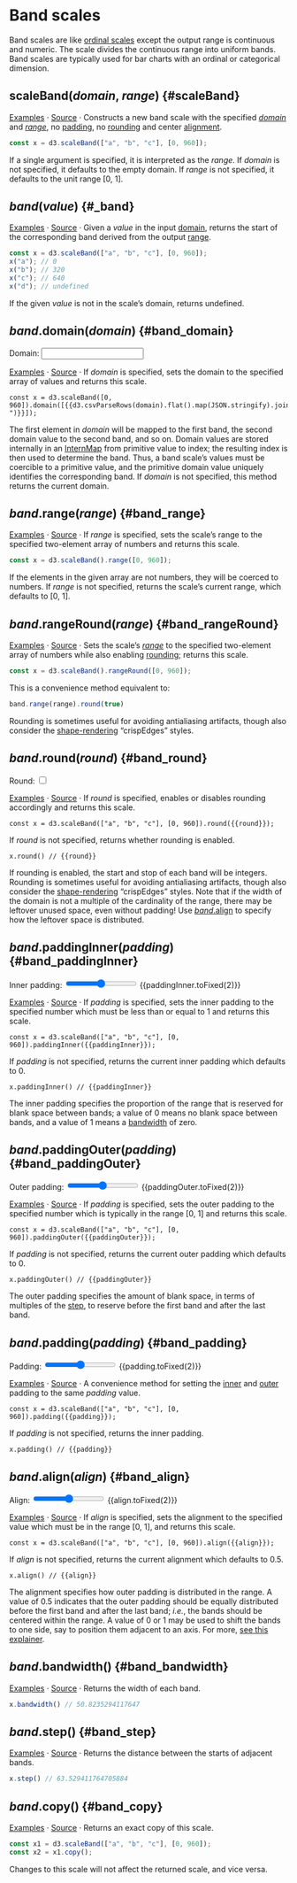<script setup>

import * as Plot from "@observablehq/plot";
import * as d3 from "d3";
import {ref} from "vue";
import PlotRender from "../../components/PlotRender.js";

const domain = ref("a,b,c,d,e,f");
const padding = ref(0.1);
const paddingOuter = ref(0.1);
const paddingInner = ref(0.1);
const align = ref(0.5);
const round = ref(false);

</script>

# Band scales

Band scales are like [ordinal scales](./ordinal.md) except the output range is continuous and numeric. The scale divides the continuous range into uniform bands. Band scales are typically used for bar charts with an ordinal or categorical dimension.

## scaleBand(*domain*, *range*) {#scaleBand}

[Examples](https://observablehq.com/@d3/d3-scaleband) · [Source](https://github.com/d3/d3-scale/blob/main/src/band.js) · Constructs a new band scale with the specified [*domain*](#band_domain) and [*range*](#band_range), no [padding](#band_padding), no [rounding](#band_round) and center [alignment](#band_align).

```js
const x = d3.scaleBand(["a", "b", "c"], [0, 960]);
```

If a single argument is specified, it is interpreted as the *range*. If *domain* is not specified, it defaults to the empty domain. If *range* is not specified, it defaults to the unit range [0, 1].

## *band*(*value*) {#_band}

[Examples](https://observablehq.com/@d3/d3-scaleband) · [Source](https://github.com/d3/d3-scale/blob/main/src/band.js) · Given a *value* in the input [domain](#band_domain), returns the start of the corresponding band derived from the output [range](#band_range).

```js
const x = d3.scaleBand(["a", "b", "c"], [0, 960]);
x("a"); // 0
x("b"); // 320
x("c"); // 640
x("d"); // undefined
```

If the given *value* is not in the scale’s domain, returns undefined.

## *band*.domain(*domain*) {#band_domain}

<p>
  <label class="label-input">
    Domain:
    <input type="text" v-model="domain">
  </label>
</p>

<PlotRender :options='{
  grid: true,
  marginTop: 0.5,
  x: {
    padding: 0.1,
    domain: d3.csvParseRows(domain).flat()
  },
  marks: [
    Plot.frame({strokeOpacity: 0.3}),
    Plot.cell(d3.csvParseRows(domain).flat(), {x: Plot.identity, stroke: "currentColor"})
  ]
}' />

[Examples](https://observablehq.com/@d3/d3-scaleband) · [Source](https://github.com/d3/d3-scale/blob/main/src/band.js) · If *domain* is specified, sets the domain to the specified array of values and returns this scale.

```js-vue
const x = d3.scaleBand([0, 960]).domain([{{d3.csvParseRows(domain).flat().map(JSON.stringify).join(", ")}}]);
```

The first element in *domain* will be mapped to the first band, the second domain value to the second band, and so on. Domain values are stored internally in an [InternMap](../d3-array/intern.md) from primitive value to index; the resulting index is then used to determine the band. Thus, a band scale’s values must be coercible to a primitive value, and the primitive domain value uniquely identifies the corresponding band. If *domain* is not specified, this method returns the current domain.

## *band*.range(*range*) {#band_range}

[Examples](https://observablehq.com/@d3/d3-scaleband) · [Source](https://github.com/d3/d3-scale/blob/main/src/band.js) · If *range* is specified, sets the scale’s range to the specified two-element array of numbers and returns this scale.

```js
const x = d3.scaleBand().range([0, 960]);
```

If the elements in the given array are not numbers, they will be coerced to numbers. If *range* is not specified, returns the scale’s current range, which defaults to [0, 1].

## *band*.rangeRound(*range*) {#band_rangeRound}

[Examples](https://observablehq.com/@d3/d3-scaleband) · [Source](https://github.com/d3/d3-scale/blob/main/src/band.js) · Sets the scale’s [*range*](#band_range) to the specified two-element array of numbers while also enabling [rounding](#band_round); returns this scale.

```js
const x = d3.scaleBand().rangeRound([0, 960]);
```

This is a convenience method equivalent to:

```js
band.range(range).round(true)
```

Rounding is sometimes useful for avoiding antialiasing artifacts, though also consider the [shape-rendering](https://developer.mozilla.org/en-US/docs/Web/SVG/Attribute/shape-rendering) “crispEdges” styles.

## *band*.round(*round*) {#band_round}

<p>
  <label class="label-input">
    Round:
    <input type="checkbox" v-model="round">
  </label>
</p>

<PlotRender :options='{
  grid: true,
  marginTop: 0.5,
  x: {
    padding: 0.2,
    round
  },
  marks: [
    Plot.frame({strokeOpacity: 0.3}),
    Plot.cell("abcdefghij", {x: Plot.identity, stroke: "currentColor"})
  ]
}' />

[Examples](https://observablehq.com/@d3/d3-scaleband) · [Source](https://github.com/d3/d3-scale/blob/main/src/band.js) · If *round* is specified, enables or disables rounding accordingly and returns this scale.

```js-vue
const x = d3.scaleBand(["a", "b", "c"], [0, 960]).round({{round}});
```

If *round* is not specified, returns whether rounding is enabled.

```js-vue
x.round() // {{round}}
```

If rounding is enabled, the start and stop of each band will be integers. Rounding is sometimes useful for avoiding antialiasing artifacts, though also consider the [shape-rendering](https://developer.mozilla.org/en-US/docs/Web/SVG/Attribute/shape-rendering) “crispEdges” styles. Note that if the width of the domain is not a multiple of the cardinality of the range, there may be leftover unused space, even without padding! Use [*band*.align](#band_align) to specify how the leftover space is distributed.

## *band*.paddingInner(*padding*) {#band_paddingInner}

<p>
  <label class="label-input">
    <span>Inner padding:</span>
    <input type="range" v-model.number="paddingInner" min="0" max="1" step="0.01">
    <span style="font-variant-numeric: tabular-nums;">{{paddingInner.toFixed(2)}}</span>
  </label>
</p>

<PlotRender :options='{
  grid: true,
  marginTop: 0.5,
  x: {
    paddingInner,
    round: false
  },
  marks: [
    Plot.frame({strokeOpacity: 0.3}),
    Plot.cell("abcdefghij", {x: Plot.identity, stroke: "currentColor"})
  ]
}' />

[Examples](https://observablehq.com/@d3/d3-scaleband) · [Source](https://github.com/d3/d3-scale/blob/main/src/band.js) · If *padding* is specified, sets the inner padding to the specified number which must be less than or equal to 1 and returns this scale.

```js-vue
const x = d3.scaleBand(["a", "b", "c"], [0, 960]).paddingInner({{paddingInner}});
```

If *padding* is not specified, returns the current inner padding which defaults to 0.

```js-vue
x.paddingInner() // {{paddingInner}}
```

The inner padding specifies the proportion of the range that is reserved for blank space between bands; a value of 0 means no blank space between bands, and a value of 1 means a [bandwidth](#band_bandwidth) of zero.

## *band*.paddingOuter(*padding*) {#band_paddingOuter}

<p>
  <label class="label-input">
    <span>Outer padding:</span>
    <input type="range" v-model.number="paddingOuter" min="0" max="1" step="0.01">
    <span style="font-variant-numeric: tabular-nums;">{{paddingOuter.toFixed(2)}}</span>
  </label>
</p>

<PlotRender :options='{
  grid: true,
  marginTop: 0.5,
  x: {
    paddingOuter,
    round: false
  },
  marks: [
    Plot.frame({strokeOpacity: 0.3}),
    Plot.cell("abcdefghij", {x: Plot.identity, stroke: "currentColor"})
  ]
}' />

[Examples](https://observablehq.com/@d3/d3-scaleband) · [Source](https://github.com/d3/d3-scale/blob/main/src/band.js) · If *padding* is specified, sets the outer padding to the specified number which is typically in the range [0, 1] and returns this scale.

```js-vue
const x = d3.scaleBand(["a", "b", "c"], [0, 960]).paddingOuter({{paddingOuter}});
```

If *padding* is not specified, returns the current outer padding which defaults to 0.

```js-vue
x.paddingOuter() // {{paddingOuter}}
```

The outer padding specifies the amount of blank space, in terms of multiples of the [step](#band_step), to reserve before the first band and after the last band.

## *band*.padding(*padding*) {#band_padding}

<p>
  <label class="label-input">
    <span>Padding:</span>
    <input type="range" v-model.number="padding" min="0" max="1" step="0.01">
    <span style="font-variant-numeric: tabular-nums;">{{padding.toFixed(2)}}</span>
  </label>
</p>

<PlotRender :options='{
  grid: true,
  marginTop: 0.5,
  x: {
    padding,
    round: false
  },
  marks: [
    Plot.frame({strokeOpacity: 0.3}),
    Plot.cell("abcdefghij", {x: Plot.identity, stroke: "currentColor"})
  ]
}' />

[Examples](https://observablehq.com/@d3/d3-scaleband) · [Source](https://github.com/d3/d3-scale/blob/main/src/band.js) · A convenience method for setting the [inner](#band_paddingInner) and [outer](#band_paddingOuter) padding to the same *padding* value.

```js-vue
const x = d3.scaleBand(["a", "b", "c"], [0, 960]).padding({{padding}});
```

If *padding* is not specified, returns the inner padding.

```js-vue
x.padding() // {{padding}}
```

## *band*.align(*align*) {#band_align}

<p>
  <label class="label-input">
    <span>Align:</span>
    <input type="range" v-model.number="align" min="0" max="1" step="0.01">
    <span style="font-variant-numeric: tabular-nums;">{{align.toFixed(2)}}</span>
  </label>
</p>

<PlotRender :options='{
  grid: true,
  marginTop: 0.5,
  x: {
    padding: 0.2,
    align,
    round: false
  },
  marks: [
    Plot.frame({strokeOpacity: 0.3}),
    Plot.cell("abcdefghij", {x: Plot.identity, stroke: "currentColor"})
  ]
}' />

[Examples](https://observablehq.com/@d3/d3-scaleband) · [Source](https://github.com/d3/d3-scale/blob/main/src/band.js) · If *align* is specified, sets the alignment to the specified value which must be in the range [0, 1], and returns this scale.

```js-vue
const x = d3.scaleBand(["a", "b", "c"], [0, 960]).align({{align}});
```

If *align* is not specified, returns the current alignment which defaults to 0.5.

```js-vue
x.align() // {{align}}
```

The alignment specifies how outer padding is distributed in the range. A value of 0.5 indicates that the outer padding should be equally distributed before the first band and after the last band; *i.e.*, the bands should be centered within the range. A value of 0 or 1 may be used to shift the bands to one side, say to position them adjacent to an axis. For more, [see this explainer](https://observablehq.com/@d3/band-align).

## *band*.bandwidth() {#band_bandwidth}

<PlotRender :options='{
  grid: true,
  marginTop: 10.5,
  x: {
    padding: 0.2,
    round: false
  },
  marks: [
    Plot.frame({strokeOpacity: 0.3}),
    Plot.cell("abcdefghij", {x: Plot.identity, stroke: "currentColor"}),
    Plot.dotX(["a"], {stroke: "var(--vp-c-brand)", symbol: {draw(context, size) { const x = Plot.scale({x: {type: "band", padding: 0.2, round: false, domain: "abcdefghij", range: [20, 688 - 20]}}); const r = x.bandwidth / 2; context.moveTo(6 - r, -22 - 3); context.lineTo(0 - r, -22); context.lineTo(6 - r, -22 + 3); context.moveTo(0 - r, -22); context.lineTo(r, -22); context.moveTo(r - 6, -22 - 3); context.lineTo(r, -22); context.lineTo(r - 6, -22 + 3); }}})
  ]
}' />

[Examples](https://observablehq.com/@d3/d3-scaleband) · [Source](https://github.com/d3/d3-scale/blob/main/src/band.js) · Returns the width of each band.

```js
x.bandwidth() // 50.8235294117647
```

## *band*.step() {#band_step}

<PlotRender :options='{
  grid: true,
  marginTop: 10.5,
  x: {
    padding: 0.2,
    round: false
  },
  marks: [
    Plot.frame({strokeOpacity: 0.3}),
    Plot.cell("abcdefghij", {x: Plot.identity, stroke: "currentColor"}),
    Plot.dotX(["a"], {stroke: "var(--vp-c-brand)", symbol: {draw(context, size) { const x = Plot.scale({x: {type: "band", padding: 0.2, round: false, domain: "abcdefghij", range: [20, 688 - 20]}}); const r = x.bandwidth / 2; context.moveTo(6 - r, -22 - 3); context.lineTo(0 - r, -22); context.lineTo(6 - r, -22 + 3); context.moveTo(0 - r, -22); context.lineTo(x.step - r, -22); context.moveTo(x.step - 6 - r, -22 - 3); context.lineTo(x.step - r, -22); context.lineTo(x.step - 6 - r, -22 + 3); }}})
  ]
}' />

[Examples](https://observablehq.com/@d3/d3-scaleband) · [Source](https://github.com/d3/d3-scale/blob/main/src/band.js) · Returns the distance between the starts of adjacent bands.

```js
x.step() // 63.529411764705884
```

## *band*.copy() {#band_copy}

[Examples](https://observablehq.com/@d3/d3-scaleband) · [Source](https://github.com/d3/d3-scale/blob/main/src/band.js) · Returns an exact copy of this scale.

```js
const x1 = d3.scaleBand(["a", "b", "c"], [0, 960]);
const x2 = x1.copy();
```

Changes to this scale will not affect the returned scale, and vice versa.
